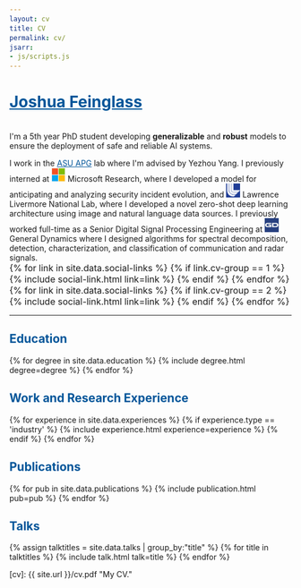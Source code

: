 ```yaml
---
layout: cv
title: CV
permalink: cv/
jsarr:
- js/scripts.js
---
```


<h1><a style="color: #059; margin-left:0px" href="https://joshuafeinglass.com">Joshua Feinglass</a></h1>


<br/><span class="cv-max-width"> 
		I'm a 5th year PhD student developing <b>generalizable</b> and <b>robust</b> models to ensure the deployment of safe and reliable AI systems. 
</span>

<span class="cv-max-width">
		I work in the <a href="https://yezhouyang.engineering.asu.edu/research-group/" style="color:#005599">ASU APG</a> lab where I'm advised by Yezhou Yang. I previously interned at <img class="intro-logo" style="width: 25px;" src="/images/logos/ms.png">  Microsoft Research, where I developed a model for anticipating and analyzing security incident evolution, and <img class="intro-logo" style="width: 25px;" src="/images/logos/llnl.png">  Lawrence Livermore National Lab, where I developed a novel zero-shot deep learning architecture using image and natural language data sources.
</span>

<span class="cv-max-width">
		I previously worked full-time as a Senior Digital Signal Processing Engineering at <img class="intro-logo" style="width: 25px;" src="/images/logos/gd.png"> General Dynamics where I designed algorithms for spectral decomposition, detection, characterization, and classification of communication and radar signals.
</span>

<div class="cv-image-links-wrapper" style="font-size: 16px; padding-bottom: 0;">
	<div class="cv-image-links">
		{% for link in site.data.social-links %}
			{% if link.cv-group == 1 %}
				{% include social-link.html link=link %}
			{% endif %}
		{% endfor %}
	</div>
	<div class="cv-image-links">
		{% for link in site.data.social-links %}
			{% if link.cv-group == 2 %}
				{% include social-link.html link=link %}
			{% endif %}
		{% endfor %}
	</div>
</div>


***


<h2><b><a style="color: #059">Education</a></b></h2>

{% for degree in site.data.education %}
{% include degree.html degree=degree %}
{% endfor %}


<h2><b><a style="color: #059">Work and Research Experience</a></b></h2>

{% for experience in site.data.experiences %}
{% if experience.type == 'industry' %}
{% include experience.html experience=experience %}
{% endif %}
{% endfor %}

<h2 id="publications"><b><a style="color: #059">Publications</a></b></h2>

{% for pub in site.data.publications %}
{% include publication.html pub=pub %}
{% endfor %}


<h2><b><a style="color: #059">Talks</a></b></h2>

{% assign talktitles = site.data.talks | group_by:"title" %}
{% for title in talktitles %}
{% include talk.html talk=title %}
{% endfor %}

[cv]: {{ site.url }}/cv.pdf "My CV."
